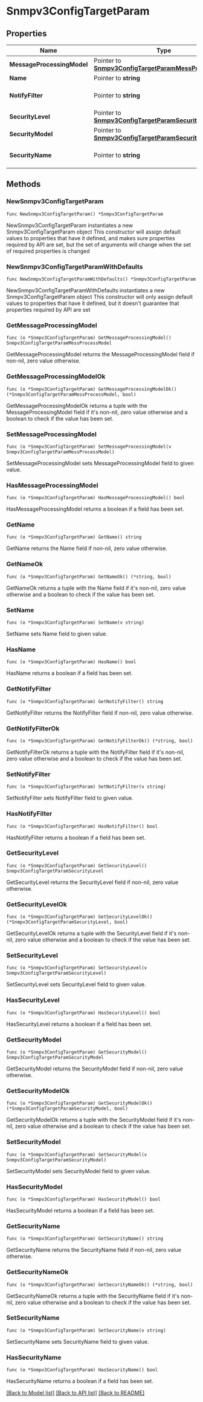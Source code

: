 # Snmpv3ConfigTargetParam

## Properties

Name | Type | Description | Notes
------------ | ------------- | ------------- | -------------
**MessageProcessingModel** | Pointer to [**Snmpv3ConfigTargetParamMessProcessModel**](Snmpv3ConfigTargetParamMessProcessModel.md) |  | [optional] 
**Name** | Pointer to **string** |  | [optional] 
**NotifyFilter** | Pointer to **string** | refer to profile-name in notify_filter | [optional] 
**SecurityLevel** | Pointer to [**Snmpv3ConfigTargetParamSecurityLevel**](Snmpv3ConfigTargetParamSecurityLevel.md) |  | [optional] 
**SecurityModel** | Pointer to [**Snmpv3ConfigTargetParamSecurityModel**](Snmpv3ConfigTargetParamSecurityModel.md) |  | [optional] 
**SecurityName** | Pointer to **string** | refer to security_name in usm | [optional] 

## Methods

### NewSnmpv3ConfigTargetParam

`func NewSnmpv3ConfigTargetParam() *Snmpv3ConfigTargetParam`

NewSnmpv3ConfigTargetParam instantiates a new Snmpv3ConfigTargetParam object
This constructor will assign default values to properties that have it defined,
and makes sure properties required by API are set, but the set of arguments
will change when the set of required properties is changed

### NewSnmpv3ConfigTargetParamWithDefaults

`func NewSnmpv3ConfigTargetParamWithDefaults() *Snmpv3ConfigTargetParam`

NewSnmpv3ConfigTargetParamWithDefaults instantiates a new Snmpv3ConfigTargetParam object
This constructor will only assign default values to properties that have it defined,
but it doesn't guarantee that properties required by API are set

### GetMessageProcessingModel

`func (o *Snmpv3ConfigTargetParam) GetMessageProcessingModel() Snmpv3ConfigTargetParamMessProcessModel`

GetMessageProcessingModel returns the MessageProcessingModel field if non-nil, zero value otherwise.

### GetMessageProcessingModelOk

`func (o *Snmpv3ConfigTargetParam) GetMessageProcessingModelOk() (*Snmpv3ConfigTargetParamMessProcessModel, bool)`

GetMessageProcessingModelOk returns a tuple with the MessageProcessingModel field if it's non-nil, zero value otherwise
and a boolean to check if the value has been set.

### SetMessageProcessingModel

`func (o *Snmpv3ConfigTargetParam) SetMessageProcessingModel(v Snmpv3ConfigTargetParamMessProcessModel)`

SetMessageProcessingModel sets MessageProcessingModel field to given value.

### HasMessageProcessingModel

`func (o *Snmpv3ConfigTargetParam) HasMessageProcessingModel() bool`

HasMessageProcessingModel returns a boolean if a field has been set.

### GetName

`func (o *Snmpv3ConfigTargetParam) GetName() string`

GetName returns the Name field if non-nil, zero value otherwise.

### GetNameOk

`func (o *Snmpv3ConfigTargetParam) GetNameOk() (*string, bool)`

GetNameOk returns a tuple with the Name field if it's non-nil, zero value otherwise
and a boolean to check if the value has been set.

### SetName

`func (o *Snmpv3ConfigTargetParam) SetName(v string)`

SetName sets Name field to given value.

### HasName

`func (o *Snmpv3ConfigTargetParam) HasName() bool`

HasName returns a boolean if a field has been set.

### GetNotifyFilter

`func (o *Snmpv3ConfigTargetParam) GetNotifyFilter() string`

GetNotifyFilter returns the NotifyFilter field if non-nil, zero value otherwise.

### GetNotifyFilterOk

`func (o *Snmpv3ConfigTargetParam) GetNotifyFilterOk() (*string, bool)`

GetNotifyFilterOk returns a tuple with the NotifyFilter field if it's non-nil, zero value otherwise
and a boolean to check if the value has been set.

### SetNotifyFilter

`func (o *Snmpv3ConfigTargetParam) SetNotifyFilter(v string)`

SetNotifyFilter sets NotifyFilter field to given value.

### HasNotifyFilter

`func (o *Snmpv3ConfigTargetParam) HasNotifyFilter() bool`

HasNotifyFilter returns a boolean if a field has been set.

### GetSecurityLevel

`func (o *Snmpv3ConfigTargetParam) GetSecurityLevel() Snmpv3ConfigTargetParamSecurityLevel`

GetSecurityLevel returns the SecurityLevel field if non-nil, zero value otherwise.

### GetSecurityLevelOk

`func (o *Snmpv3ConfigTargetParam) GetSecurityLevelOk() (*Snmpv3ConfigTargetParamSecurityLevel, bool)`

GetSecurityLevelOk returns a tuple with the SecurityLevel field if it's non-nil, zero value otherwise
and a boolean to check if the value has been set.

### SetSecurityLevel

`func (o *Snmpv3ConfigTargetParam) SetSecurityLevel(v Snmpv3ConfigTargetParamSecurityLevel)`

SetSecurityLevel sets SecurityLevel field to given value.

### HasSecurityLevel

`func (o *Snmpv3ConfigTargetParam) HasSecurityLevel() bool`

HasSecurityLevel returns a boolean if a field has been set.

### GetSecurityModel

`func (o *Snmpv3ConfigTargetParam) GetSecurityModel() Snmpv3ConfigTargetParamSecurityModel`

GetSecurityModel returns the SecurityModel field if non-nil, zero value otherwise.

### GetSecurityModelOk

`func (o *Snmpv3ConfigTargetParam) GetSecurityModelOk() (*Snmpv3ConfigTargetParamSecurityModel, bool)`

GetSecurityModelOk returns a tuple with the SecurityModel field if it's non-nil, zero value otherwise
and a boolean to check if the value has been set.

### SetSecurityModel

`func (o *Snmpv3ConfigTargetParam) SetSecurityModel(v Snmpv3ConfigTargetParamSecurityModel)`

SetSecurityModel sets SecurityModel field to given value.

### HasSecurityModel

`func (o *Snmpv3ConfigTargetParam) HasSecurityModel() bool`

HasSecurityModel returns a boolean if a field has been set.

### GetSecurityName

`func (o *Snmpv3ConfigTargetParam) GetSecurityName() string`

GetSecurityName returns the SecurityName field if non-nil, zero value otherwise.

### GetSecurityNameOk

`func (o *Snmpv3ConfigTargetParam) GetSecurityNameOk() (*string, bool)`

GetSecurityNameOk returns a tuple with the SecurityName field if it's non-nil, zero value otherwise
and a boolean to check if the value has been set.

### SetSecurityName

`func (o *Snmpv3ConfigTargetParam) SetSecurityName(v string)`

SetSecurityName sets SecurityName field to given value.

### HasSecurityName

`func (o *Snmpv3ConfigTargetParam) HasSecurityName() bool`

HasSecurityName returns a boolean if a field has been set.


[[Back to Model list]](../README.md#documentation-for-models) [[Back to API list]](../README.md#documentation-for-api-endpoints) [[Back to README]](../README.md)


